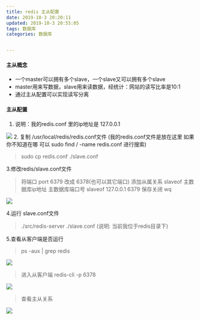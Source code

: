 ```yaml
---
title: redis 主从配置
date: 2019-10-3 20:20:11
updated: 2019-10-3 20:55:05
tags: 数据库
categories: 数据库


---
```


#### 主从概念

* ⼀个master可以拥有多个slave，⼀个slave⼜可以拥有多个slave
* master用来写数据，slave用来读数据，经统计：网站的读写比率是10:1
* 通过主从配置可以实现读写分离

#### 主从配置
1. 说明：我的redis.conf 里的ip地址是 127.0.0.1 

![](/db_redis_1.PNG)
2. 复制 /usr/local/redis/redis.conf文件  (我的redis.conf文件是放在这里 
   如果你不知道在哪 可以 sudo find / -name redis.conf 进行搜索)
> sudo cp redis.conf  ./slave.conf

3.修改redis/slave.conf文件
> 将端口 port 6379 改成 6378(也可以其它端口)
> 添加从属关系 slaveof 主数据库ip地址 主数据库端口号
> slaveof 127.0.0.1 6379
> 保存关闭 wq

![](/db_redis_2.PNG)

4.运行 slave.conf文件
> ./src/redis-server   ./slave.conf  (说明: 当前我位于redis目录下)

5.查看从客户端是否运行
> ps -aux | grep redis

![](/db_redis_5_port.PNG)

>进入从客户端
>redis-cli -p 6378

![](/db_redis_4.PNG)

>查看主从关系

![](/db_redis_3_slave.PNG)
